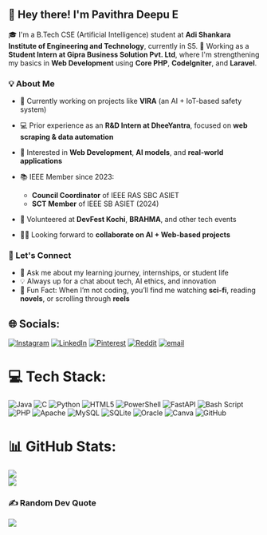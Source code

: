 ## 👋 Hey there! I'm Pavithra Deepu E

🎓 I'm a B.Tech CSE (Artificial Intelligence) student at **Adi Shankara Institute of Engineering and Technology**, currently in S5.
💼 Working as a **Student Intern at Gipra Business Solution Pvt. Ltd**, where I'm strengthening my basics in **Web Development** using **Core PHP**, **CodeIgniter**, and **Laravel**.


### 💡 About Me

* 🔭 Currently working on projects like **VIRA** (an AI + IoT-based safety system)
* 💻 Prior experience as an **R\&D Intern at DheeYantra**, focused on **web scraping & data automation**
* 🤖 Interested in **Web Development**, **AI models**, and **real-world applications**
* 📚 IEEE Member since 2023:

  * **Council Coordinator** of IEEE RAS SBC ASIET
  * **SCT Member** of IEEE SB ASIET (2024)
* 🙌 Volunteered at **DevFest Kochi**, **BRAHMA**, and other tech events
* 👩‍💻 Looking forward to **collaborate on AI + Web-based projects**



### 🤝 Let's Connect

* 💬 Ask me about my learning journey, internships, or student life
* 💡 Always up for a chat about tech, AI ethics, and innovation
* 📌 Fun Fact: When I’m not coding, you’ll find me watching **sci-fi**, reading **novels**, or scrolling through **reels**


## 🌐 Socials:
[![Instagram](https://img.shields.io/badge/Instagram-%23E4405F.svg?logo=Instagram&logoColor=white)](https://instagram.com/paviiithraaa._ ) [![LinkedIn](https://img.shields.io/badge/LinkedIn-%230077B5.svg?logo=linkedin&logoColor=white)](www.linkedin.com/in/pavithra-deepu-e) [![Pinterest](https://img.shields.io/badge/Pinterest-%23E60023.svg?logo=Pinterest&logoColor=white)](https://pinterest.com/PavithraDeepu) [![Reddit](https://img.shields.io/badge/Reddit-%23FF4500.svg?logo=Reddit&logoColor=white)](https://reddit.com/user/blahblahcom) [![email](https://img.shields.io/badge/Email-D14836?logo=gmail&logoColor=white)](mailto:pavithradeepuework@gmail.com) 

# 💻 Tech Stack:
![Java](https://img.shields.io/badge/java-%23ED8B00.svg?style=for-the-badge&logo=openjdk&logoColor=white) ![C](https://img.shields.io/badge/c-%2300599C.svg?style=for-the-badge&logo=c&logoColor=white) ![Python](https://img.shields.io/badge/python-3670A0?style=for-the-badge&logo=python&logoColor=ffdd54) ![HTML5](https://img.shields.io/badge/html5-%23E34F26.svg?style=for-the-badge&logo=html5&logoColor=white) ![PowerShell](https://img.shields.io/badge/PowerShell-%235391FE.svg?style=for-the-badge&logo=powershell&logoColor=white) ![FastAPI](https://img.shields.io/badge/FastAPI-005571?style=for-the-badge&logo=fastapi) ![Bash Script](https://img.shields.io/badge/bash_script-%23121011.svg?style=for-the-badge&logo=gnu-bash&logoColor=white) ![PHP](https://img.shields.io/badge/php-%23777BB4.svg?style=for-the-badge&logo=php&logoColor=white) ![Apache](https://img.shields.io/badge/apache-%23D42029.svg?style=for-the-badge&logo=apache&logoColor=white) ![MySQL](https://img.shields.io/badge/mysql-4479A1.svg?style=for-the-badge&logo=mysql&logoColor=white) ![SQLite](https://img.shields.io/badge/sqlite-%2307405e.svg?style=for-the-badge&logo=sqlite&logoColor=white) ![Oracle](https://img.shields.io/badge/Oracle-F80000?style=for-the-badge&logo=oracle&logoColor=white) ![Canva](https://img.shields.io/badge/Canva-%2300C4CC.svg?style=for-the-badge&logo=Canva&logoColor=white) ![GitHub](https://img.shields.io/badge/github-%23121011.svg?style=for-the-badge&logo=github&logoColor=white)
# 📊 GitHub Stats:
![](https://nirzak-streak-stats.vercel.app/?user=pavithradeepue&theme=dark&hide_border=false)<br/>
![](https://github-readme-stats.vercel.app/api/top-langs/?username=pavithradeepue&theme=dark&hide_border=false&include_all_commits=false&count_private=false&layout=compact)

### ✍️ Random Dev Quote
![](https://quotes-github-readme.vercel.app/api?type=vetical&theme=radical)

